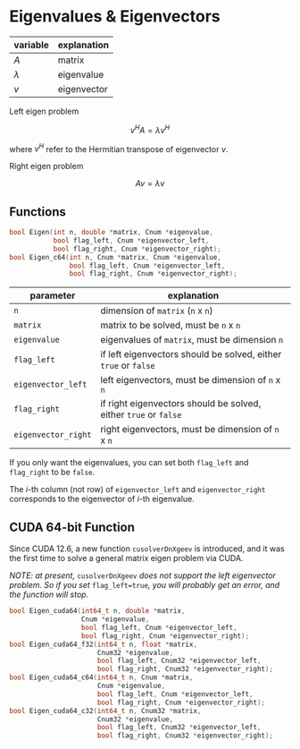 Eigenvalues & Eigenvectors
===

| variable | explanation |
| -------- | ----------- |
| $A$ | matrix |
| $\lambda$ | eigenvalue |
| $v$ | eigenvector |

Left eigen problem

$$
v^{H}A = \lambda v^{H}
$$

where $v^{H}$ refer to the Hermitian transpose of eigenvector $v$.

Right eigen problem

$$
Av = \lambda v
$$

Functions
---

```C
bool Eigen(int n, double *matrix, Cnum *eigenvalue,
           bool flag_left, Cnum *eigenvector_left,
           bool flag_right, Cnum *eigenvector_right);
bool Eigen_c64(int n, Cnum *matrix, Cnum *eigenvalue,
               bool flag_left, Cnum *eigenvector_left,
               bool flag_right, Cnum *eigenvector_right);
```

| parameter | explanation |
| --------- | ----------- |
| `n` | dimension of `matrix` (`n` x `n`) |
| `matrix` | matrix to be solved, must be `n` x `n` |
| `eigenvalue` | eigenvalues of `matrix`, must be dimension `n` |
| `flag_left` | if left eigenvectors should be solved, either `true` or `false` |
| `eigenvector_left` | left eigenvectors, must be dimension of `n` x `n` |
| `flag_right` | if right eigenvectors should be solved, either `true` or `false` |
| `eigenvector_right` | right eigenvectors, must be dimension of `n` x `n` |

If you only want the eigenvalues, you can set both `flag_left` and `flag_right` to be `false`.

The *i*-th column (not row) of `eigenvector_left` and `eigenvector_right` corresponds to the eigenvector of *i*-th eigenvalue.

CUDA 64-bit Function
---

Since CUDA 12.6, a new function `cusolverDnXgeev` is introduced, and it was the first time to solve a general matrix eigen problem via CUDA.

*NOTE: at present,* `cusolverDnXgeev` *does not support the left eigenvector problem. So if you set* `flag_left=true`*, you will probably get an error, and the function will stop.*

```C
bool Eigen_cuda64(int64_t n, double *matrix,
                  Cnum *eigenvalue,
                  bool flag_left, Cnum *eigenvector_left,
                  bool flag_right, Cnum *eigenvector_right);
bool Eigen_cuda64_f32(int64_t n, float *matrix,
                      Cnum32 *eigenvalue,
                      bool flag_left, Cnum32 *eigenvector_left,
                      bool flag_right, Cnum32 *eigenvector_right);
bool Eigen_cuda64_c64(int64_t n, Cnum *matrix,
                      Cnum *eigenvalue,
                      bool flag_left, Cnum *eigenvector_left,
                      bool flag_right, Cnum *eigenvector_right);
bool Eigen_cuda64_c32(int64_t n, Cnum32 *matrix,
                      Cnum32 *eigenvalue,
                      bool flag_left, Cnum32 *eigenvector_left,
                      bool flag_right, Cnum32 *eigenvector_right);
```